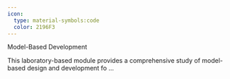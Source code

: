 ```yaml
---
icon:
  type: material-symbols:code
  color: 2196F3
---
```


Model-Based Development

This laboratory-based module provides a comprehensive study of model-based design and development fo ... 
